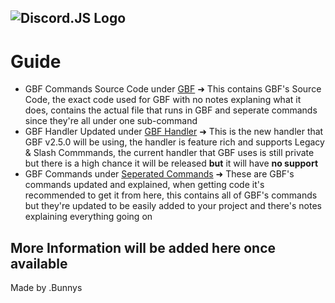 ![Discord.JS Logo](https://camo.githubusercontent.com/d55d8a7f07a103454ebb77b653d9600ce27e011f78395d9713b432c8c011c76a/68747470733a2f2f646973636f72642e6a732e6f72672f7374617469632f6c6f676f2e737667)
-----------
# Guide
- GBF Commands Source Code under [GBF](https://github.com/DepressedBunnys/Discord.JS-Bot-Commands/tree/main/GBF)
➜ This contains GBF's Source Code, the exact code used for GBF with no notes explaning what it does, contains the actual file that runs in GBF and seperate commands since they're all under one sub-command
- GBF Handler Updated under [GBF Handler](https://github.com/DepressedBunnys/Discord.JS-Bot-Commands/tree/main/GBF%20Handler)
➜ This is the new handler that GBF v2.5.0 will be using, the handler is feature rich and supports Legacy & Slash Commmands, the current handler that GBF uses is still private but there is a high chance it will be released **but** it will have **no support**
- GBF Commands under [Seperated Commands](https://github.com/DepressedBunnys/Discord.JS-Bot-Commands/tree/main/Separated%20Commands)
➜ These are GBF's commands updated and explained, when getting code it's recommended to get it from here, this contains all of GBF's commands but they're updated to be easily added to your project and there's notes explaining everything going on

## More Information will be added here once available

Made by .Bunnys
